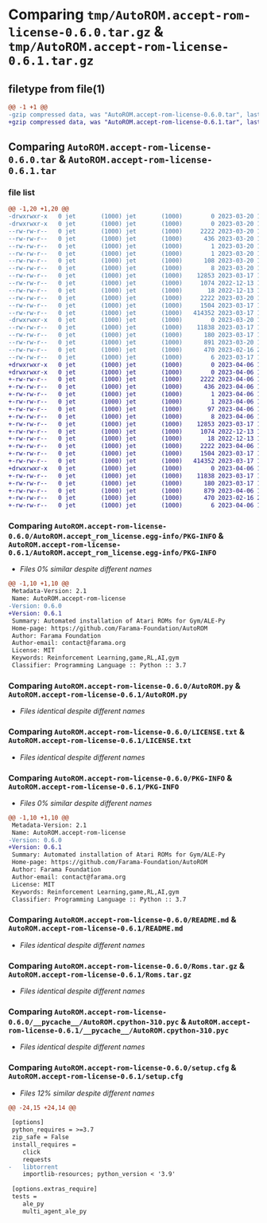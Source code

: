 # Comparing `tmp/AutoROM.accept-rom-license-0.6.0.tar.gz` & `tmp/AutoROM.accept-rom-license-0.6.1.tar.gz`

## filetype from file(1)

```diff
@@ -1 +1 @@
-gzip compressed data, was "AutoROM.accept-rom-license-0.6.0.tar", last modified: Mon Mar 20 12:35:53 2023, max compression
+gzip compressed data, was "AutoROM.accept-rom-license-0.6.1.tar", last modified: Thu Apr  6 15:28:47 2023, max compression
```

## Comparing `AutoROM.accept-rom-license-0.6.0.tar` & `AutoROM.accept-rom-license-0.6.1.tar`

### file list

```diff
@@ -1,20 +1,20 @@
-drwxrwxr-x   0 jet       (1000) jet       (1000)        0 2023-03-20 12:35:53.486372 AutoROM.accept-rom-license-0.6.0/
-drwxrwxr-x   0 jet       (1000) jet       (1000)        0 2023-03-20 12:35:53.486372 AutoROM.accept-rom-license-0.6.0/AutoROM.accept_rom_license.egg-info/
--rw-rw-r--   0 jet       (1000) jet       (1000)     2222 2023-03-20 12:35:53.000000 AutoROM.accept-rom-license-0.6.0/AutoROM.accept_rom_license.egg-info/PKG-INFO
--rw-rw-r--   0 jet       (1000) jet       (1000)      436 2023-03-20 12:35:53.000000 AutoROM.accept-rom-license-0.6.0/AutoROM.accept_rom_license.egg-info/SOURCES.txt
--rw-rw-r--   0 jet       (1000) jet       (1000)        1 2023-03-20 12:35:53.000000 AutoROM.accept-rom-license-0.6.0/AutoROM.accept_rom_license.egg-info/dependency_links.txt
--rw-rw-r--   0 jet       (1000) jet       (1000)        1 2023-03-20 12:35:53.000000 AutoROM.accept-rom-license-0.6.0/AutoROM.accept_rom_license.egg-info/not-zip-safe
--rw-rw-r--   0 jet       (1000) jet       (1000)      108 2023-03-20 12:35:53.000000 AutoROM.accept-rom-license-0.6.0/AutoROM.accept_rom_license.egg-info/requires.txt
--rw-rw-r--   0 jet       (1000) jet       (1000)        8 2023-03-20 12:35:53.000000 AutoROM.accept-rom-license-0.6.0/AutoROM.accept_rom_license.egg-info/top_level.txt
--rw-rw-r--   0 jet       (1000) jet       (1000)    12853 2023-03-17 17:04:23.000000 AutoROM.accept-rom-license-0.6.0/AutoROM.py
--rw-rw-r--   0 jet       (1000) jet       (1000)     1074 2022-12-13 15:13:49.000000 AutoROM.accept-rom-license-0.6.0/LICENSE.txt
--rw-rw-r--   0 jet       (1000) jet       (1000)       18 2022-12-13 15:13:49.000000 AutoROM.accept-rom-license-0.6.0/MANIFEST.in
--rw-rw-r--   0 jet       (1000) jet       (1000)     2222 2023-03-20 12:35:53.486372 AutoROM.accept-rom-license-0.6.0/PKG-INFO
--rw-rw-r--   0 jet       (1000) jet       (1000)     1504 2023-03-17 17:03:14.000000 AutoROM.accept-rom-license-0.6.0/README.md
--rw-rw-r--   0 jet       (1000) jet       (1000)   414352 2023-03-17 17:08:28.000000 AutoROM.accept-rom-license-0.6.0/Roms.tar.gz
-drwxrwxr-x   0 jet       (1000) jet       (1000)        0 2023-03-20 12:35:53.486372 AutoROM.accept-rom-license-0.6.0/__pycache__/
--rw-rw-r--   0 jet       (1000) jet       (1000)    11838 2023-03-17 17:08:28.000000 AutoROM.accept-rom-license-0.6.0/__pycache__/AutoROM.cpython-310.pyc
--rw-rw-r--   0 jet       (1000) jet       (1000)      180 2023-03-17 17:09:41.000000 AutoROM.accept-rom-license-0.6.0/pyproject.toml
--rw-rw-r--   0 jet       (1000) jet       (1000)      891 2023-03-20 12:35:53.486372 AutoROM.accept-rom-license-0.6.0/setup.cfg
--rw-rw-r--   0 jet       (1000) jet       (1000)      470 2023-02-16 21:09:41.000000 AutoROM.accept-rom-license-0.6.0/setup.py
--rw-rw-r--   0 jet       (1000) jet       (1000)        6 2023-03-17 17:22:13.000000 AutoROM.accept-rom-license-0.6.0/version.txt
+drwxrwxr-x   0 jet       (1000) jet       (1000)        0 2023-04-06 15:28:47.142782 AutoROM.accept-rom-license-0.6.1/
+drwxrwxr-x   0 jet       (1000) jet       (1000)        0 2023-04-06 15:28:47.142782 AutoROM.accept-rom-license-0.6.1/AutoROM.accept_rom_license.egg-info/
+-rw-rw-r--   0 jet       (1000) jet       (1000)     2222 2023-04-06 15:28:47.000000 AutoROM.accept-rom-license-0.6.1/AutoROM.accept_rom_license.egg-info/PKG-INFO
+-rw-rw-r--   0 jet       (1000) jet       (1000)      436 2023-04-06 15:28:47.000000 AutoROM.accept-rom-license-0.6.1/AutoROM.accept_rom_license.egg-info/SOURCES.txt
+-rw-rw-r--   0 jet       (1000) jet       (1000)        1 2023-04-06 15:28:47.000000 AutoROM.accept-rom-license-0.6.1/AutoROM.accept_rom_license.egg-info/dependency_links.txt
+-rw-rw-r--   0 jet       (1000) jet       (1000)        1 2023-04-06 15:28:47.000000 AutoROM.accept-rom-license-0.6.1/AutoROM.accept_rom_license.egg-info/not-zip-safe
+-rw-rw-r--   0 jet       (1000) jet       (1000)       97 2023-04-06 15:28:47.000000 AutoROM.accept-rom-license-0.6.1/AutoROM.accept_rom_license.egg-info/requires.txt
+-rw-rw-r--   0 jet       (1000) jet       (1000)        8 2023-04-06 15:28:47.000000 AutoROM.accept-rom-license-0.6.1/AutoROM.accept_rom_license.egg-info/top_level.txt
+-rw-rw-r--   0 jet       (1000) jet       (1000)    12853 2023-03-17 17:04:23.000000 AutoROM.accept-rom-license-0.6.1/AutoROM.py
+-rw-rw-r--   0 jet       (1000) jet       (1000)     1074 2022-12-13 15:13:49.000000 AutoROM.accept-rom-license-0.6.1/LICENSE.txt
+-rw-rw-r--   0 jet       (1000) jet       (1000)       18 2022-12-13 15:13:49.000000 AutoROM.accept-rom-license-0.6.1/MANIFEST.in
+-rw-rw-r--   0 jet       (1000) jet       (1000)     2222 2023-04-06 15:28:47.142782 AutoROM.accept-rom-license-0.6.1/PKG-INFO
+-rw-rw-r--   0 jet       (1000) jet       (1000)     1504 2023-03-17 17:03:14.000000 AutoROM.accept-rom-license-0.6.1/README.md
+-rw-rw-r--   0 jet       (1000) jet       (1000)   414352 2023-03-17 17:08:28.000000 AutoROM.accept-rom-license-0.6.1/Roms.tar.gz
+drwxrwxr-x   0 jet       (1000) jet       (1000)        0 2023-04-06 15:28:47.142782 AutoROM.accept-rom-license-0.6.1/__pycache__/
+-rw-rw-r--   0 jet       (1000) jet       (1000)    11838 2023-03-17 17:08:28.000000 AutoROM.accept-rom-license-0.6.1/__pycache__/AutoROM.cpython-310.pyc
+-rw-rw-r--   0 jet       (1000) jet       (1000)      180 2023-03-17 17:09:41.000000 AutoROM.accept-rom-license-0.6.1/pyproject.toml
+-rw-rw-r--   0 jet       (1000) jet       (1000)      879 2023-04-06 15:28:47.142782 AutoROM.accept-rom-license-0.6.1/setup.cfg
+-rw-rw-r--   0 jet       (1000) jet       (1000)      470 2023-02-16 21:09:41.000000 AutoROM.accept-rom-license-0.6.1/setup.py
+-rw-rw-r--   0 jet       (1000) jet       (1000)        6 2023-04-06 15:22:54.000000 AutoROM.accept-rom-license-0.6.1/version.txt
```

### Comparing `AutoROM.accept-rom-license-0.6.0/AutoROM.accept_rom_license.egg-info/PKG-INFO` & `AutoROM.accept-rom-license-0.6.1/AutoROM.accept_rom_license.egg-info/PKG-INFO`

 * *Files 0% similar despite different names*

```diff
@@ -1,10 +1,10 @@
 Metadata-Version: 2.1
 Name: AutoROM.accept-rom-license
-Version: 0.6.0
+Version: 0.6.1
 Summary: Automated installation of Atari ROMs for Gym/ALE-Py
 Home-page: https://github.com/Farama-Foundation/AutoROM
 Author: Farama Foundation
 Author-email: contact@farama.org
 License: MIT
 Keywords: Reinforcement Learning,game,RL,AI,gym
 Classifier: Programming Language :: Python :: 3.7
```

### Comparing `AutoROM.accept-rom-license-0.6.0/AutoROM.py` & `AutoROM.accept-rom-license-0.6.1/AutoROM.py`

 * *Files identical despite different names*

### Comparing `AutoROM.accept-rom-license-0.6.0/LICENSE.txt` & `AutoROM.accept-rom-license-0.6.1/LICENSE.txt`

 * *Files identical despite different names*

### Comparing `AutoROM.accept-rom-license-0.6.0/PKG-INFO` & `AutoROM.accept-rom-license-0.6.1/PKG-INFO`

 * *Files 0% similar despite different names*

```diff
@@ -1,10 +1,10 @@
 Metadata-Version: 2.1
 Name: AutoROM.accept-rom-license
-Version: 0.6.0
+Version: 0.6.1
 Summary: Automated installation of Atari ROMs for Gym/ALE-Py
 Home-page: https://github.com/Farama-Foundation/AutoROM
 Author: Farama Foundation
 Author-email: contact@farama.org
 License: MIT
 Keywords: Reinforcement Learning,game,RL,AI,gym
 Classifier: Programming Language :: Python :: 3.7
```

### Comparing `AutoROM.accept-rom-license-0.6.0/README.md` & `AutoROM.accept-rom-license-0.6.1/README.md`

 * *Files identical despite different names*

### Comparing `AutoROM.accept-rom-license-0.6.0/Roms.tar.gz` & `AutoROM.accept-rom-license-0.6.1/Roms.tar.gz`

 * *Files identical despite different names*

### Comparing `AutoROM.accept-rom-license-0.6.0/__pycache__/AutoROM.cpython-310.pyc` & `AutoROM.accept-rom-license-0.6.1/__pycache__/AutoROM.cpython-310.pyc`

 * *Files identical despite different names*

### Comparing `AutoROM.accept-rom-license-0.6.0/setup.cfg` & `AutoROM.accept-rom-license-0.6.1/setup.cfg`

 * *Files 12% similar despite different names*

```diff
@@ -24,15 +24,14 @@
 
 [options]
 python_requires = >=3.7
 zip_safe = False
 install_requires = 
 	click
 	requests
-	libtorrent
 	importlib-resources; python_version < '3.9'
 
 [options.extras_require]
 tests = 
 	ale_py
 	multi_agent_ale_py
```

